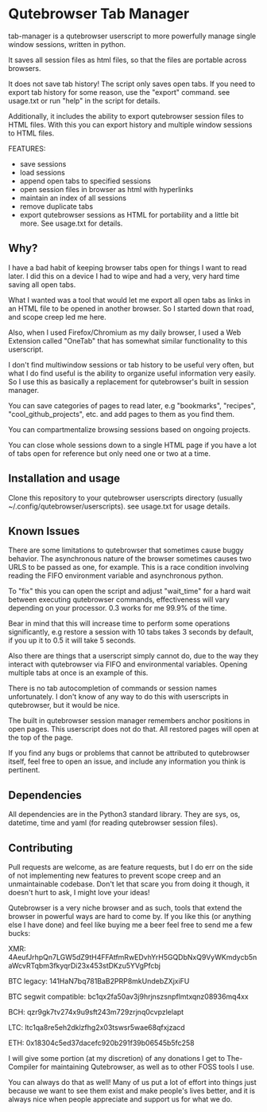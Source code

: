 # Qutebrowser Tab Manager

tab-manager is a qutebrowser userscript to more powerfully manage single window sessions, written in python.

It saves all session files as html files, so that the files are portable across browsers.

It does not save tab history! The script only saves open tabs. If you need to export tab history for some reason, use the "export" command. see usage.txt or run "help" in the script for details.

Additionally, it includes the ability to export qutebrowser session files to HTML files. With this you can export history and multiple window sessions to HTML files.

FEATURES:
- save sessions
- load sessions
- append open tabs to specified sessions
- open session files in browser as html with hyperlinks
- maintain an index of all sessions
- remove duplicate tabs
- export qutebrowser sessions as HTML for portability
and a little bit more. See usage.txt for details.

## Why?

I have a bad habit of keeping browser tabs open for things I want to read later. I did this on a device I had to wipe and had a very, very hard time saving all open tabs.

What I wanted was a tool that would let me export all open tabs as links in an HTML file to be opened in another browser. So I started down that road, and scope creep led me here.

Also, when I used Firefox/Chromium as my daily browser, I used a Web Extension called "OneTab" that has somewhat similar functionality to this userscript.

I don't find multiwindow sessions or tab history to be useful very often, but what I do find useful is the ability to organize useful information very easily.
So I use this as basically a replacement for qutebrowser's built in session manager.

You can save categories of pages to read later, e.g "bookmarks", "recipes", "cool_github_projects", etc. and add pages to them as you find them. 

You can compartmentalize browsing sessions based on ongoing projects.

You can close whole sessions down to a single HTML page if you have a lot of tabs open for reference but only need one or two at a time.

## Installation and usage

Clone this repository to your qutebrowser userscripts directory (usually ~/.config/qutebrowser/userscripts).
see usage.txt for usage details.

## Known Issues

There are some limitations to qutebrowser that sometimes cause buggy behavior. The asynchronous nature of the browser sometimes causes two URLS to be passed as one, for example. This is a race condition involving reading the FIFO environment variable and asynchronous python.

To "fix" this you can open the script and adjust "wait_time" for a hard wait between executing qutebrowser commands, effectiveness will vary depending on your processor. 0.3 works for me 99.9% of the time.

Bear in mind that this will increase time to perform some operations significantly, e.g restore a session with 10 tabs takes 3 seconds by default, if you up it to 0.5 it will take 5 seconds.

Also there are things that a userscript simply cannot do, due to the way they interact with qutebrowser via FIFO and environmental variables. Opening multiple tabs at once is an example of this.

There is no tab autocompletion of commands or session names unfortunately. I don't know of any way to do this with userscripts in qutebrowser, but it would be nice. 

The built in qutebrowser session manager remembers anchor positions in open pages. This userscript does not do that. All restored pages will open at the top of the page.

If you find any bugs or problems that cannot be attributed to qutebrowser itself, feel free to open an issue, and include any information you think is pertinent.

## Dependencies

All dependencies are in the Python3 standard library. They are sys, os, datetime, time and yaml (for reading qutebrowser session files).

## Contributing

Pull requests are welcome, as are feature requests, but I do err on the side of not implementing new features to prevent scope creep and an unmaintainable codebase. Don't let that scare you from doing it though, it doesn't hurt to ask, I might love your ideas!

Qutebrowser is a very niche browser and as such, tools that extend the browser in powerful ways are hard to come by. If you like this (or anything else I have done) and feel like buying me a beer feel free to send me a few bucks:

XMR: 4AeufJrhpQn7LGW5dZ9tH4FFAtfmRwEDvhYrH5GQDbNxQ9VyWKmdycb5naWcvRTqbm3fkyqrDi23x453stDKzu5YVgPfcbj

BTC legacy: 141HaN7bq781BaB2PRP8mkUndebZXjxiFU

BTC segwit compatible: bc1qx2fa50av3j9hrjnszsnpflmtxqnz08936mq4xx

BCH: qzr9gk7tv274x9u9sft243m729zrjnq0cvpzlelapt

LTC: ltc1qa8re5eh2dklzfhg2x03tswsr5wae68qfxjzacd

ETH: 0x18304c5ed37dacefc920b291f39b06545b5fc258

I will give some portion (at my discretion) of any donations I get to The-Compiler for maintaining Qutebrowser, as well as to other FOSS tools I use.

You can always do that as well! Many of us put a lot of effort into things just because we want to see them exist and make people's lives better, and it is always nice when people appreciate and support us for what we do.
